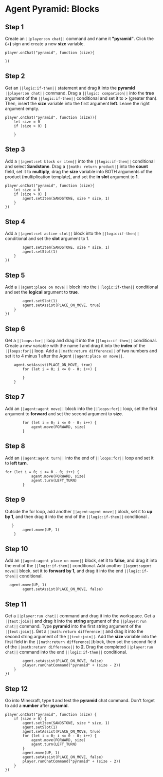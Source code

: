 # Agent Pyramid: Blocks


## Step 1
Create an ``||player:on chat||`` command and name it **"pyramid"**. Click the **(+)** sign and create a new **size** variable.

```blocks
player.onChat("pyramid", function (size){ 
 
}) 
```

## Step 2
Get an ``||logic:if-then||`` statement and drag it into the **pyramid** ``||player:on chat||`` command. Drag a ``||logic: comparison||`` into the **true** argument of the ``||logic:if-then||`` conditional  and set it to **>** (greater than). Then, insert the **size** variable into the first argument **left**. Leave the right argument empty.

```blocks
player.onChat("pyramid", function (size)){ 
    let size = 0 
    if (size > 0) { 
      
    } 
```

## Step 3

Add a ``||agent:set block or item||`` into the ``||logic:if-then||`` conditional and select **Sandstone**. Drag a ``||math: return product||`` into the **count** field, set it to **multiply**, drag the **size** variable into BOTH arguments of the product (multiplication template), and set the **in slot** argument to **1**. 

```blocks
player.onChat("pyramid", function (size){ 
    let size = 0 
    if (size > 0) { 
        agent.setItem(SANDSTONE, size * size, 1) 
    } 
}) 
```

## Step 4

Add a ``||agent:set active slot||`` block into the ``||logic:if-then||`` conditional and set the **slot** argument to 1.

```blocks
        agent.setItem(SANDSTONE, size * size, 1) 
        agent.setSlot(1) 
    } 
})
```

## Step 5

Add a ``||agent:place on move||`` block into the ``||logic:if-then||`` conditional and set the **logical** argument to **true**.

```blocks
        agent.setSlot(1) 
        agent.setAssist(PLACE_ON_MOVE, true) 
    } 
}) 
```

## Step 6

Get a ``||loops:for||`` loop and drag it into the ``||logic:if-then||`` conditional. Create a new variable with the name **I** and drag it into the **index** of the ``||loops:for||`` loop. Add a ``||math:return difference||`` of two numbers and set it to 4 minus 1 after the Agent ``||agent:place on move||``.
	
```blocks
    agent.setAssist(PLACE_ON_MOVE, true) 
        for (let i = 0; i <= 0 - 0; i++) { 
          
        } 
    } 
```

## Step 7

Add an ``||agent:agent move||`` block into the ``||loops:for||`` loop, set the first argument to **forward** and set the second argument to **size**.

```blocks
        for (let i = 0; i <= 0 - 0; i++) { 
            agent.move(FORWARD, size) 
        } 
```

## Step 8

 Add an ``||agent:agent turn||`` into the end of ``||loops:for||`` loop and set it to **left turn**.

```blocks
for (let i = 0; i <= 0 - 0; i++) { 
            agent.move(FORWARD, size) 
            agent.turn(LEFT_TURN) 
        } 
```

## Step 9

Outside the for loop, add another ``||agent:agent move||`` block, set it to **up by 1**, and then drag it into the end of the ``||logic:if-then||`` conditional .

```blocks
   } 
        agent.move(UP, 1) 
    } 
```


## Step 10

Add an ``||agent:agent place on move||`` block, set it to **false**, and drag it into the end of the ``||logic:if-then||`` conditional. Add another ``||agent:agent move||`` block, set it to **forward by 1**, and drag it into the end ``||logic:if-then||`` conditional.

```blocks
  agent.move(UP, 1) 
        agent.setAssist(PLACE_ON_MOVE, false)
```

## Step 11


Get a ``||player:run chat||`` command and drag it into the workspace. Get a ``||text:join||`` and drag it into the **string** argument of the ``||player:run chat||`` command. Type **pyramid** into the first string argument of the ``||text:join||``.  Get a ``||math:return difference||`` and drag it into the second string argument of the ``||text:join||``. Add the **size** variable into the first field in the ``||math:return difference||``block, then set the second field of the ``||math:return difference||`` to **2**. Drag the completed ``||player:run chat||`` command into the end ``||logic:if-then||`` conditional.

```blocks
        agent.setAssist(PLACE_ON_MOVE, false) 
        player.runChatCommand("pyramid" + (size - 2)) 
    } 
}) 
```

## Step 12

Go into Minecraft, type **t** and test the **pyramid** chat command. Don't forget to add a **number** after **pyramid**.

```blocks
player.onChat("pyramid", function (size) { 
    if (size > 0) { 
        agent.setItem(SANDSTONE, size * size, 1) 
        agent.setSlot(1) 
        agent.setAssist(PLACE_ON_MOVE, true) 
        for (let i = 0; i <= 0 - 0; i++) { 
            agent.move(FORWARD, size) 
            agent.turn(LEFT_TURN) 
        } 
        agent.move(UP, 1) 
        agent.setAssist(PLACE_ON_MOVE, false) 
        player.runChatCommand("pyramid" + (size - 2)) 
    } 
}) 
```

